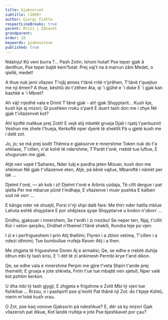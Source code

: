 ```yaml
---
title: Gjaksorvet
subtitle: (1899)
author: Gjergj Fishta
respectLineBreaks: true
parent: Mrizi i Zânavet
grandparent:
order: 18
keywords: gjakesoreve
published: true
---
```


Ndalnju! Kû veni burra ?...
Pash Zotin; lshoni hutat!
Pse teper gjak â derdhun,
Pse teper bajtë kem'futat:
Prej vaj't na â marrun zâni
Medet, o qiellë, medet!

A thue nuk jemi vllazen
T'njâj atmes t'tânë rritë n'prêhen,
T'tânë t'quejtun me nji êmen?
A thue, kështû do t'zêhen
Ata, qi 'i gjûhë e 'i doke
E 'i gjak kan bashkë e 'i Mbret?

Ah váj! rrjedhë vala e Drinit
T'tânë gjak - ah! gjak Shqyptarit...
Kush kje, kush kje aj mizori,
Qi pushken rroku s'parit
E duert tash don me i zhye
Në gjak t'vllazenvet kot?

Ah! kjoftë mallkue prej Zotit!
E vejë atij mbetët grueja
Djali i njatij t'perbuznit
Veshun me zhele t'hueja,
Kerkoftë nper dyerë të shekllit
Pá u gjetë kush me i dalë zot.

Jo, jo; se mâ prej sodit
Thêmra e gjaksorve e mnershme
Token nuk do t'a shklase,
T'cillen, n'at kohë të ndershme,
T'Parët t'onë, rrebtë tue luftue,
E shuguruen me gjak.

Atjè nen vapë t'Sahares,
Nder luâj e pardha jeten
Mizuer, kush don me shkimun
Në gjak t'vllazenve eten,
Atjè, pá kênë vajtue,
Mbaroftë i nâmët per lak ...

Djelmt t'onë, — ah kob i zí!
Djelmt t'onë e Arbnís uzdaja,
Të cillt dergue i pat qiella
Per me mbarue pûnë t'mdhaja,
E vllazenve i muer pushka
E kalben sod në vorr ...

E kânga nder né shuejti,
Porsi n'nji shpí dalë fare:
Me thirr nder hatlla mblue
Lahuta eshtë shqyptare
E por shêjzeza qyqe
Shqyptarve u kndon n'oborr ...

Dridhu, gjaksuer i mnershem,
Se t'erdh i zí rreziku!
Se neper terr, Njaj, t'cillit
Kúr i veton qerpiku,
Dridhet n'themel t'tânë sheklli,
Kundra teje po vjen.

I zí e i perfrigueshem
I prin Atij thellimi;
Ftyren i a zblon vetima,
T'cillen i a ndezi idhnimi;
Tue bumbullue rrufeja
Raven Atij i a then.

Me zhgjeta të frigueshme
Doren Aj e armatisi;
Qe, se edhe e rrebtë duhija
Idhun mbi tý tash krisi,
E 'i dét të zí ankimesh
Permbi krye t'and dikon.

Qe, se edhe vala e mnershme
Perpin me gjire t'veta
Shpin t'ande prej themelit;
E grueja e jote shkreta,
Fmîn t'ue tue mbajtë nen sjetull,
Nper valë kot pshtim kerkon.

U dha mbi tý tash gjygji,
E zhgjeta e frigshme e Zotit
Mbi tý vjen tue fishkllue ...
Rrzou, o i pashpirt! pse q'motit
Pat thânë nji Zot: do t'bjeje
Kshtû, nierin m'tokë kush vrau.

O Zot, pse kaq vonove
Gjaksorin pá ndeshkue?
E, dér sá ky mizori
Gjak vllazensh pat dikue,
Kot landë rrufeja e jote
Pse bjeshkavet por çau?
